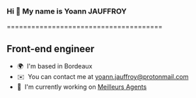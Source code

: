 ### Hi 👋 My name is Yoann JAUFFROY
======================================

Front-end engineer
------------------

*   🌍  I'm based in Bordeaux
*   ✉️  You can contact me at [yoann.jauffroy@protonmail.com](mailto:yoann.jauffroy@protonmail.com)
*   🚀  I'm currently working on [Meilleurs Agents](http://www.meilleursagents.com)
